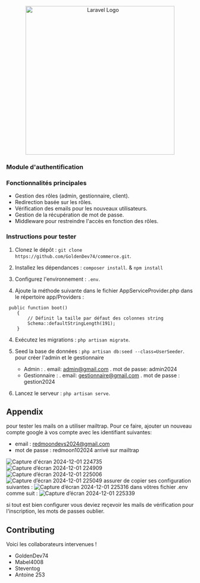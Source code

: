 <p align="center"><a href="https://laravel.com" target="_blank"><img src="https://raw.githubusercontent.com/laravel/art/master/logo-lockup/5%20SVG/2%20CMYK/1%20Full%20Color/laravel-logolockup-cmyk-red.svg" width="400" alt="Laravel Logo"></a></p>

### Module d'authentification


### Fonctionnalités principales
- Gestion des rôles (admin, gestionnaire, client).
- Redirection basée sur les rôles.
- Vérification des emails pour les nouveaux utilisateurs.
- Gestion de la récupération de mot de passe.
- Middleware pour restreindre l'accès en fonction des rôles.

### Instructions pour tester
1. Clonez le dépôt : `git clone https://github.com/GoldenDev74/commerce.git`.
2. Installez les dépendances : `composer install`. & `npm install`

4. Configurez l'environnement : `.env`.
5. Ajoute la méthode suivante dans le fichier AppServiceProvider.php dans le répertoire app/Providers :
```
 public function boot()
    {
        // Définit la taille par défaut des colonnes string
        Schema::defaultStringLength(191);
    }
```
4. Exécutez les migrations : `php artisan migrate`.
5. Seed la base de données : `php artisan db:seed --class=UserSeeder`. pour créer l'admin et le gestionnaire
    * Admin :
         . email: admin@gmail.com
         . mot de passe: admin2024
    * Gestionnaire :
        . email: gestionnaire@gmail.com
        . mot de passe : gestion2024
  
7. Lancez le serveur : `php artisan serve`.

## Appendix

pour tester les mails on a utiliser mailtrap. Pour ce faire, ajouter un nouveau compte google à vos compte avec les identifiant suivantes:
 - email : redmoondevs2024@gmail.com
 - mot de passe : redmoon102024
arrivé sur mailtrap

![Capture d'écran 2024-12-01 224735](https://github.com/user-attachments/assets/888b8b36-8f70-4dc7-be78-129a66a40440)
![Capture d’écran 2024-12-01 224909](https://github.com/user-attachments/assets/f386814e-b440-4205-a07b-d3d0c299706c)
![Capture d’écran 2024-12-01 225006](https://github.com/user-attachments/assets/44f85e5b-06ac-4135-be21-d998979b958b)
![Capture d’écran 2024-12-01 225049](https://github.com/user-attachments/assets/3410354f-e98d-4754-9bdc-6efff902267b)
assurer de copier ses configuration suivantes :
![Capture d’écran 2024-12-01 225316](https://github.com/user-attachments/assets/9a7b20af-6930-48bd-8b61-7b9739743a81)
dans vôtres fichier .env comme suit : 
![Capture d’écran 2024-12-01 225339](https://github.com/user-attachments/assets/91d90333-d266-4c27-aea1-5995861fbaf3)

si tout est bien configurer vous deviez reçevoir les mails de vérification pour l'inscription, les mots de passes oublier.

## Contributing
Voici les collaborateurs intervenues !
- GoldenDev74
- Mabel4008
- Steventog
- Antoine 253

  


